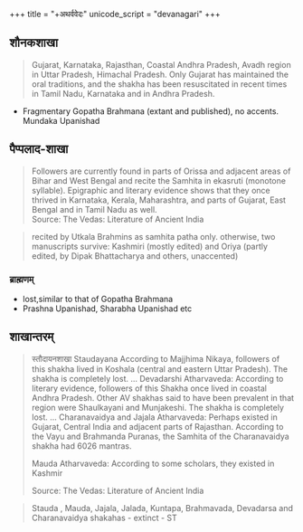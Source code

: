 +++
title = "+अथर्ववेदः"
unicode_script = "devanagari"
+++

## शौनकशाखा
> Gujarat, Karnataka, Rajasthan, Coastal Andhra Pradesh, Avadh region in Uttar Pradesh, Himachal Pradesh. Only Gujarat has maintained the oral traditions, and the shakha has been resuscitated in recent times in Tamil Nadu, Karnataka and in Andhra Pradesh.

- Fragmentary Gopatha Brahmana (extant and published), no accents. Mundaka Upanishad 

## पैप्पलाद-शाखा
> Followers are currently found in parts of Orissa and adjacent areas of Bihar and West Bengal and recite the Samhita in ekasruti (monotone syllable). Epigraphic and literary evidence shows that they once thrived in Karnataka, Kerala, Maharashtra, and parts of Gujarat, East Bengal and in Tamil Nadu as well.  
> Source: The Vedas: Literature of Ancient India 

> recited by Utkala Brahmins as samhita patha only. otherwise, two manuscripts survive: Kashmiri (mostly edited) and Oriya (partly edited, by Dipak Bhattacharya and others, unaccented)

### ब्राह्मणम्
- lost,similar to that of Gopatha Brahmana
- Prashna Upanishad, Sharabha Upanishad etc

## शाखान्तरम्
> स्तौदायनशाखा  Staudayana According to Majjhima Nikaya, followers of this shakha lived in Koshala (central and eastern Uttar Pradesh). The shakha is completely lost.
> ...
> Devadarshi Atharvaveda: According to literary evidence, followers of this Shakha once lived in coastal Andhra Pradesh. Other AV shakhas said to have been prevalent in that region were Shaulkayani and Munjakeshi. The shakha is completely lost. 
> ...
> Charanavaidya and Jajala Atharvaveda: Perhaps existed in Gujarat, Central India and adjacent parts of Rajasthan. According to the Vayu and Brahmanda Puranas, the Samhita of the Charanavaidya shakha had 6026 mantras. 
>
> Mauda Atharvaveda: According to some scholars, they existed in Kashmir
> 
> Source: The Vedas: Literature of Ancient India 


> Stauda , Mauda, Jajala, Jalada, Kuntapa, Brahmavada, Devadarsa and  Charanavaidya shakahas - extinct - ST